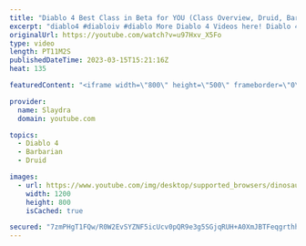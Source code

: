 ```yaml
---
title: "Diablo 4 Best Class in Beta for YOU (Class Overview, Druid, Barbarian Rogue, Sorcerer, Necromancer)"
excerpt: "diablo4 #diabloiv #diablo More Diablo 4 Videos here! Diablo 4 Top 20 things you must know To Get Ahead ..."
originalUrl: https://youtube.com/watch?v=u97Hxv_X5Fo
type: video
length: PT11M2S
publishedDateTime: 2023-03-15T15:21:16Z
heat: 135

featuredContent: "<iframe width=\"800\" height=\"500\" frameborder=\"0\" src=\"https://www.youtube.com/embed/u97Hxv_X5Fo\" allow=\"accelerometer; autoplay; encrypted-media; gyroscope; picture-in-picture\" allowfullscreen></iframe>"

provider:
  name: Slaydra
  domain: youtube.com

topics:
  - Diablo 4
  - Barbarian
  - Druid

images:
  - url: https://www.youtube.com/img/desktop/supported_browsers/dinosaur.png
    width: 1200
    height: 800
    isCached: true

secured: "7zmPHgT1FQw/R0W2EvSYZNF5icUcv0pQR9e3g5SGjqRUH+A0XmJBTFeqgrthhAefn64fcdMkCQLk/g1NcczfOcyuiZwTp0XA6yyzjR6PTxT9hBrlV1N35CardNIZIml3Sp01oojuviCfUajfNsa1gtcCyB/6rlMyBr0egd17LiEN966YWhSW2ycXKEkYLntSrGMAYoQapoJoGzLhr+r4s9NSp8TmLEAjd7n7LaMTbhNFzNU0ORmjvY0C6hbxfBZPLSbilNeuRl7fgI0JVzm9ZhXcMiMuX4H2WSpCvXj5E4lKyl4aoKENRlgu9eUTOZh0wGJLkEEDdU7DjqFPOAVgjI8wLX0/buCGWrQxgHhxTQksFCQ9nlWsCfuclHVEg9/rsOlB40h32fNNuODJoIBFKw==;TW4IaO8fs4O7feTuwtXkyw=="
---
```


